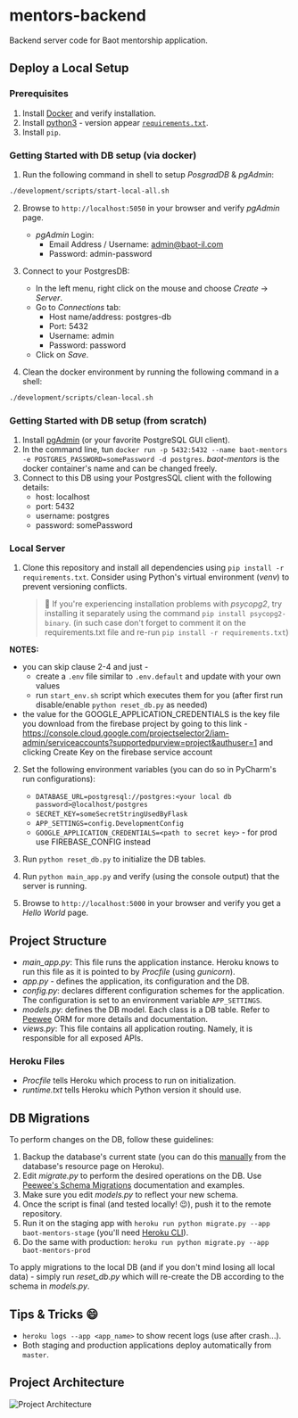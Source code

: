 # mentors-backend

Backend server code for Baot mentorship application.

## Deploy a Local Setup

### Prerequisites
1. Install [Docker](https://docs.docker.com/install/) and verify installation.
2. Install [python3](https://www.python.org/downloads/) - version appear [`requirements.txt`](https://github.com/baot-il/mentors-backend/blob/master/requirements.txt).
3. Install `pip`.

### Getting Started with DB setup (via docker)
1. Run the following command in shell to setup _PosgradDB_ & _pgAdmin_:

```sh
./development/scripts/start-local-all.sh
```

2. Browse to `http://localhost:5050` in your browser and verify _pgAdmin_ page.
    * _pgAdmin_ Login:
      * Email Address / Username: admin@baot-il.com
      * Password: admin-password

3. Connect to your PostgresDB:
    * In the left menu, right click on the mouse and choose _Create_ -> _Server_.
    * Go to _Connections_ tab:
        * Host name/address: postgres-db
        * Port: 5432
        * Username: admin
        * Password: password
    * Click on _Save_.
  
4. Clean the docker environment by running the following command in a shell:

```sh
./development/scripts/clean-local.sh
```

### Getting Started with DB setup (from scratch)
1. Install [pgAdmin](https://www.pgadmin.org/download/)
   (or your favorite PostgreSQL GUI client).
2. In the command line, tun `docker run -p 5432:5432 --name baot-mentors -e POSTGRES_PASSWORD=somePassword -d postgres`.
   _baot-mentors_ is the docker container's name and can be changed freely.
3. Connect to this DB using your PostgresSQL client with the following details:
   - host: localhost
   - port: 5432
   - username: postgres
   - password: somePassword

### Local Server

1. Clone this repository and install all dependencies using `pip install -r requirements.txt`.
   Consider using Python's virtual environment (_venv_) to prevent
   versioning conflicts.

   > :mega: If you're experiencing installation problems with _psycopg2_,
   > try installing it separately using the command `pip install psycopg2-binary`. (in such case don't forget to comment it on the requirements.txt file and re-run `pip install -r requirements.txt`)

**NOTES:**
- you can skip clause 2-4 and just -
  - create a `.env` file similar to `.env.default` and update with your own values
  - run `start_env.sh` script which executes them for you (after first run disable/enable `python reset_db.py` as needed)
- the value for the GOOGLE_APPLICATION_CREDENTIALS is the key file you download from the firebase project by going to this link - https://console.cloud.google.com/projectselector2/iam-admin/serviceaccounts?supportedpurview=project&authuser=1 and clicking Create Key on the firebase service account

2. Set the following environment variables (you can do so in PyCharm's run configurations):
   - `DATABASE_URL=postgresql://postgres:<your local db password>@localhost/postgres`
   - `SECRET_KEY=someSecretStringUsedByFlask`
   - `APP_SETTINGS=config.DevelopmentConfig`
   - `GOOGLE_APPLICATION_CREDENTIALS=<path to secret key>` - for prod use FIREBASE_CONFIG instead
3. Run `python reset_db.py` to initialize the DB tables.
4. Run `python main_app.py` and verify (using the console output) that the server is running.

5. Browse to `http://localhost:5000` in your browser and verify you get a _Hello World_ page.

## Project Structure

- _main_app.py_: This file runs the application instance. Heroku knows to run this
  file as it is pointed to by _Procfile_ (using _gunicorn_).
- _app.py_ - defines the application, its configuration and the DB.
- _config.py_: declares different configuration schemes for the application. The configuration
  is set to an environment variable `APP_SETTINGS`.
- _models.py_: defines the DB model. Each class is a DB table.
  Refer to [Peewee](http://docs.peewee-orm.com/en/latest/) ORM for
  more details and documentation.
- _views.py_: This file contains all application routing. Namely, it is
  responsible for all exposed APIs.

### Heroku Files

- _Procfile_ tells Heroku which process to run on initialization.
- _runtime.txt_ tells Heroku which Python version it should use.

## DB Migrations

To perform changes on the DB, follow these guidelines:

1. Backup the database's current state (you can do this
   [manually](https://data.heroku.com/datastores/35002e65-a561-4a72-a47c-c81b3cec2aa3#durability)
   from the database's resource page on Heroku).
2. Edit _migrate.py_ to perform the desired operations on the DB.
   Use [Peewee's Schema Migrations](http://docs.peewee-orm.com/en/latest/peewee/playhouse.html#migrate)
   documentation and examples.
3. Make sure you edit _models.py_ to reflect your new schema.
4. Once the script is final (and tested locally! :wink:), push it to the remote
   repository.
5. Run it on the staging app with `heroku run python migrate.py --app baot-mentors-stage` (you'll need
   [Heroku CLI](https://devcenter.heroku.com/articles/heroku-cli)).
6. Do the same with production: `heroku run python migrate.py --app baot-mentors-prod`

To apply migrations to the local DB (and if you don't mind losing all local data) -
simply run _reset_db.py_ which will re-create the DB according to the schema in _models.py_.

## Tips & Tricks :smile:

- `heroku logs --app <app_name>` to show recent logs (use after crash...).
- Both staging and production applications deploy automatically from `master`.

## Project Architecture

![Project Architecture](/resources/arch.png)
